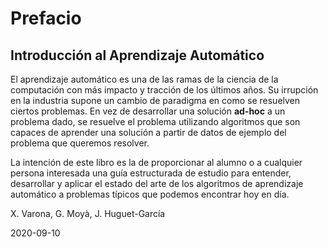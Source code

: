 # Prefacio

## Introducción al Aprendizaje Automático

El aprendizaje automático es una de las ramas de la ciencia de la computación con más impacto
y tracción de los últimos años. Su irrupción en la industria supone un cambio de paradigma en como
se resuelven ciertos problemas. En vez de desarrollar una solución **ad-hoc** a un problema dado, se resuelve el problema
 utilizando algoritmos que son capaces de aprender una solución a partir de datos de ejemplo del problema que queremos resolver.

La intención de este libro es la de proporcionar al alumno o a cualquier  persona interesada una guía estructurada
de estudio para entender, desarrollar y aplicar el estado del arte de los algoritmos de aprendizaje automático a problemas
típicos que podemos encontrar hoy en día.

X. Varona, G. Moyà, J. Huguet-García

2020-09-10




